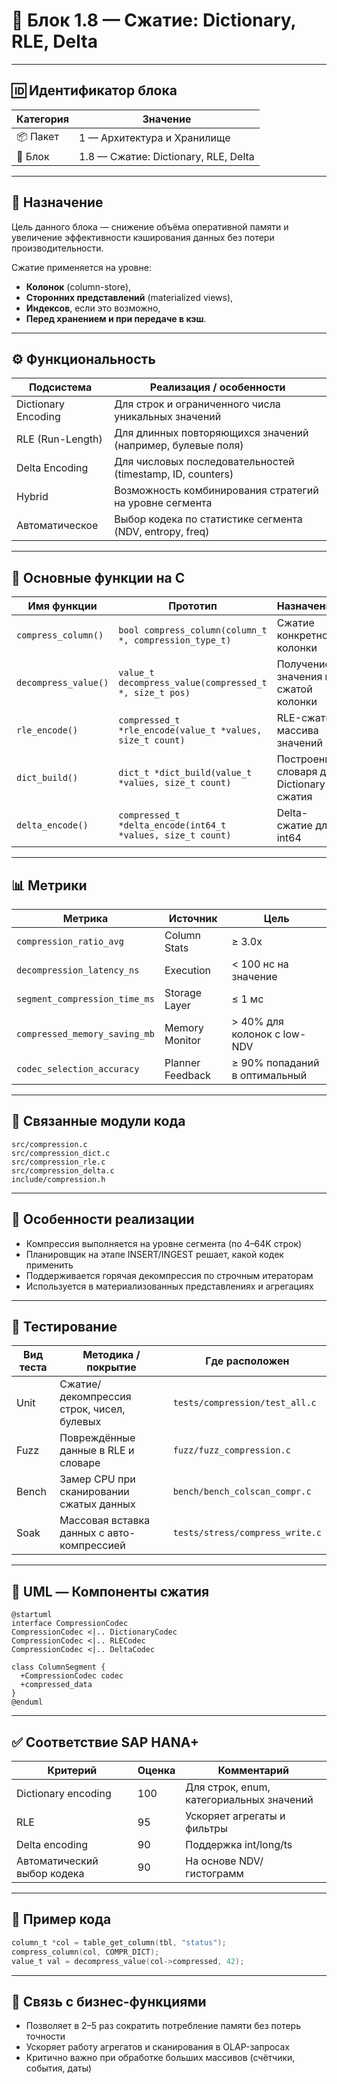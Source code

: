 # 🧬 Блок 1.8 — Сжатие: Dictionary, RLE, Delta

---

## 🆔 Идентификатор блока

| Категория | Значение                             |
| --------- | ------------------------------------ |
| 📦 Пакет  | 1 — Архитектура и Хранилище          |
| 🔢 Блок   | 1.8 — Сжатие: Dictionary, RLE, Delta |

---

## 🎯 Назначение

Цель данного блока — снижение объёма оперативной памяти и увеличение эффективности кэширования данных без потери производительности.

Сжатие применяется на уровне:

* **Колонок** (column-store),
* **Сторонних представлений** (materialized views),
* **Индексов**, если это возможно,
* **Перед хранением и при передаче в кэш**.

---

## ⚙️ Функциональность

| Подсистема          | Реализация / особенности                                    |
| ------------------- | ----------------------------------------------------------- |
| Dictionary Encoding | Для строк и ограниченного числа уникальных значений         |
| RLE (Run-Length)    | Для длинных повторяющихся значений (например, булевые поля) |
| Delta Encoding      | Для числовых последовательностей (timestamp, ID, counters)  |
| Hybrid              | Возможность комбинирования стратегий на уровне сегмента     |
| Автоматическое      | Выбор кодека по статистике сегмента (NDV, entropy, freq)    |

---

## 🔧 Основные функции на C

| Имя функции          | Прототип                                                    | Назначение                               |
| -------------------- | ----------------------------------------------------------- | ---------------------------------------- |
| `compress_column()`  | `bool compress_column(column_t *, compression_type_t)`      | Сжатие конкретной колонки                |
| `decompress_value()` | `value_t decompress_value(compressed_t *, size_t pos)`      | Получение значения из сжатой колонки     |
| `rle_encode()`       | `compressed_t *rle_encode(value_t *values, size_t count)`   | RLE-сжатие массива значений              |
| `dict_build()`       | `dict_t *dict_build(value_t *values, size_t count)`         | Построение словаря для Dictionary-сжатия |
| `delta_encode()`     | `compressed_t *delta_encode(int64_t *values, size_t count)` | Delta-сжатие для int64                   |

---

## 📊 Метрики

| Метрика                       | Источник         | Цель                          |
| ----------------------------- | ---------------- | ----------------------------- |
| `compression_ratio_avg`       | Column Stats     | ≥ 3.0x                        |
| `decompression_latency_ns`    | Execution        | < 100 нс на значение          |
| `segment_compression_time_ms` | Storage Layer    | ≤ 1 мс                        |
| `compressed_memory_saving_mb` | Memory Monitor   | > 40% для колонок с low-NDV   |
| `codec_selection_accuracy`    | Planner Feedback | ≥ 90% попаданий в оптимальный |

---

## 📂 Связанные модули кода

```
src/compression.c
src/compression_dict.c
src/compression_rle.c
src/compression_delta.c
include/compression.h
```

---

## 🧠 Особенности реализации

* Компрессия выполняется на уровне сегмента (по 4–64K строк)
* Планировщик на этапе INSERT/INGEST решает, какой кодек применить
* Поддерживается горячая декомпрессия по строчным итераторам
* Используется в материализованных представлениях и агрегациях

---

## 🧪 Тестирование

| Вид теста | Методика / покрытие                        | Где расположен                  |
| --------- | ------------------------------------------ | ------------------------------- |
| Unit      | Сжатие/декомпрессия строк, чисел, булевых  | `tests/compression/test_all.c`  |
| Fuzz      | Повреждённые данные в RLE и словаре        | `fuzz/fuzz_compression.c`       |
| Bench     | Замер CPU при сканировании сжатых данных   | `bench/bench_colscan_compr.c`   |
| Soak      | Массовая вставка данных с авто-компрессией | `tests/stress/compress_write.c` |

---

## 📐 UML — Компоненты сжатия

```plantuml
@startuml
interface CompressionCodec
CompressionCodec <|.. DictionaryCodec
CompressionCodec <|.. RLECodec
CompressionCodec <|.. DeltaCodec

class ColumnSegment {
  +CompressionCodec codec
  +compressed_data
}
@enduml
```

---

## ✅ Соответствие SAP HANA+

| Критерий                    | Оценка | Комментарий                              |
| --------------------------- | ------ | ---------------------------------------- |
| Dictionary encoding         | 100    | Для строк, enum, категориальных значений |
| RLE                         | 95     | Ускоряет агрегаты и фильтры              |
| Delta encoding              | 90     | Поддержка int/long/ts                    |
| Автоматический выбор кодека | 90     | На основе NDV/гистограмм                 |

---

## 📎 Пример кода

```c
column_t *col = table_get_column(tbl, "status");
compress_column(col, COMPR_DICT);
value_t val = decompress_value(col->compressed, 42);
```

---

## 📌 Связь с бизнес-функциями

* Позволяет в 2–5 раз сократить потребление памяти без потерь точности
* Ускоряет работу агрегатов и сканирования в OLAP-запросах
* Критично важно при обработке больших массивов (счётчики, события, даты)
